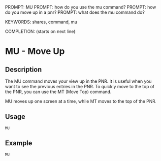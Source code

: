 PROMPT: MU
PROMPT: how do you use the mu command?
PROMPT: how do you move up in a pnr?
PROMPT: what does the mu command do?

KEYWORDS: shares, command, mu

COMPLETION: (starts on next line)
# MU - Move Up

## Description
The MU command moves your view up in the PNR. It is useful when you want to see the previous entries in the PNR.
To quickly move to the top of the PNR, you can use the MT (Move Top) command.  

MU moves up one screen at a time, while MT moves to the top of the PNR.  

## Usage
```
MU
```
## Example
```
MU
```